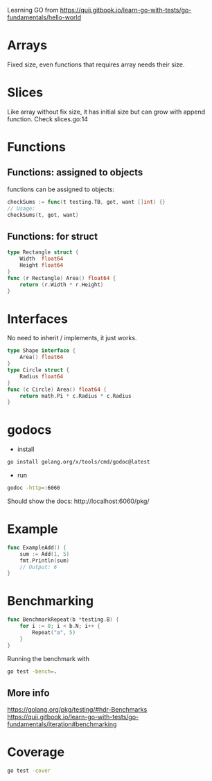 Learning GO from https://quii.gitbook.io/learn-go-with-tests/go-fundamentals/hello-world

# Arrays
Fixed size, even functions that requires array needs their size.

# Slices

Like array without fix size, it has initial size but can grow with append function. Check slices.go:14

# Functions

## Functions: assigned to objects
functions can be assigned to objects:

```go
checkSums := func(t testing.TB, got, want []int) {}
// Usage:
checkSums(t, got, want)
```

## Functions: for struct
```go
type Rectangle struct {
	Width  float64
	Height float64
}
func (r Rectangle) Area() float64 {
	return (r.Width * r.Height)
}
```

# Interfaces

No need to inherit / implements, it just works.

```go
type Shape interface {
	Area() float64
}
type Circle struct {
	Radius float64
}
func (c Circle) Area() float64 {
	return math.Pi * c.Radius * c.Radius
}
```

# godocs
- install
```sh
go install golang.org/x/tools/cmd/godoc@latest
```
- run
```sh
godoc -http=:6060
```

Should show the docs: http://localhost:6060/pkg/

# Example
```go
func ExampleAdd() {
	sum := Add(1, 5)
	fmt.Println(sum)
	// Output: 6
}
```
# Benchmarking
```go
func BenchmarkRepeat(b *testing.B) {
	for i := 0; i < b.N; i++ {
		Repeat("a", 5)
	}
}
```
Running the benchmark with
```sh
go test -bench=.
```
## More info
https://golang.org/pkg/testing/#hdr-Benchmarks
https://quii.gitbook.io/learn-go-with-tests/go-fundamentals/iteration#benchmarking

# Coverage
```sh
go test -cover
```